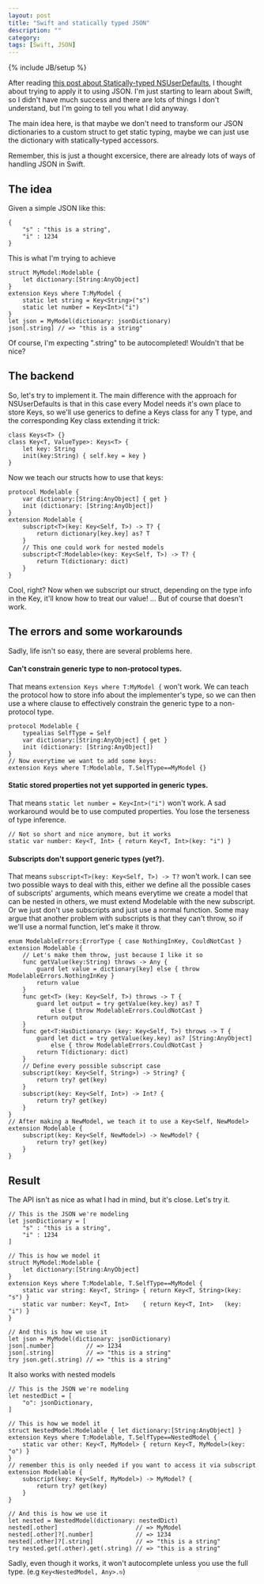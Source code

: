 ```yaml
---
layout: post
title: "Swift and statically typed JSON"
description: ""
category: 
tags: [Swift, JSON]
---
```

{% include JB/setup %}

After reading [this post about Statically-typed NSUserDefaults](http://radex.io/swift/nsuserdefaults/static/),
I thought about trying to apply it to using JSON. I'm just starting to learn about Swift, so I didn't have much success and there are lots of things I don't understand, but I'm going to tell you what I did anyway.

The main idea here, is that maybe we don't need to transform our JSON dictionaries to a custom struct to get static typing, maybe we can just use the dictionary with statically-typed accessors.

Remember, this is just a thought excersice, there are already lots of ways of handling JSON in Swift.

## The idea

Given a simple JSON like this:

	{
		"s" : "this is a string",
		"i" : 1234
	}

This is what I'm trying to achieve

	struct MyModel:Modelable {
		let dictionary:[String:AnyObject]
	}
	extension Keys where T:MyModel {
		static let string = Key<String>("s")
		static let number = Key<Int>("i")
	}
	let json = MyModel(dictionary: jsonDictionary)
	json[.string] // => "this is a string"

Of course, I'm expecting ".string" to be autocompleted!
Wouldn't that be nice?

## The backend

So, let's try to implement it.
The main difference with the approach for NSUserDefaults is that in this case every Model needs it's own place to store Keys, so we'll use generics to define a Keys class for any T type, and the corresponding Key class extending it trick:

	class Keys<T> {}
	class Key<T, ValueType>: Keys<T> {
		let key: String
		init(key:String) { self.key = key }
	}

Now we teach our structs how to use that keys:

	protocol Modelable {
		var dictionary:[String:AnyObject] { get }
		init (dictionary: [String:AnyObject])
	}
	extension Modelable {
		subscript<T>(key: Key<Self, T>) -> T? {
			return dictionary[key.key] as? T
		}
		// This one could work for nested models
		subscript<T:Modelable>(key: Key<Self, T>) -> T? {
			return T(dictionary: dict)
		}
	}

Cool, right? Now when we subscript our struct, depending on the type info in the Key, it'll know how to treat our value!
… But of course that doesn't work.

## The errors and some workarounds

Sadly, life isn't so easy, there are several problems here.

#### Can't constrain generic type to non-protocol types.
That means ```extension Keys where T:MyModel {``` won't work.
We can teach the protocol how to store info about the implementer's type,
so we can then use a where clause to effectively constrain the generic type to a non-protocol type.

	protocol Modelable {
		typealias SelfType = Self
		var dictionary:[String:AnyObject] { get }
		init (dictionary: [String:AnyObject])
	}
	// Now everytime we want to add some keys:
	extension Keys where T:Modelable, T.SelfType==MyModel {}

#### Static stored properties not yet supported in generic types.
That means ```static let number = Key<Int>("i")``` won't work.
A sad workaround would be to use computed properties. You lose the terseness of type inference.

	// Not so short and nice anymore, but it works
	static var number: Key<T, Int> { return Key<T, Int>(key: "i") }


#### Subscripts don't support generic types (yet?).
That means ```subscript<T>(key: Key<Self, T>) -> T?``` won't work.
I can see two possible ways to deal with this, either we define all the possible cases of subscripts' arguments, which means everytime we create a model that can be nested in others, we must extend Modelable with the new subscript. Or we just don't use subscripts and just use a normal function. Some may argue that another problem with subscripts is that they can't throw, so if we'll use a normal function, let's make it throw.


	enum ModelableErrors:ErrorType { case NothingInKey, CouldNotCast }
	extension Modelable {
		// Let's make them throw, just because I like it so
		func getValue(key:String) throws -> Any {
			guard let value = dictionary[key] else { throw ModelableErrors.NothingInKey }
			return value
		}
		func get<T> (key: Key<Self, T>) throws -> T {
			guard let output = try getValue(key.key) as? T
				else { throw ModelableErrors.CouldNotCast }
			return output
		}
		func get<T:HasDictionary> (key: Key<Self, T>) throws -> T {
			guard let dict = try getValue(key.key) as? [String:AnyObject]
				else { throw ModelableErrors.CouldNotCast }
			return T(dictionary: dict)
		}
		// Define every possible subscript case
		subscript(key: Key<Self, String>) -> String? {
			return try? get(key)
		}
		subscript(key: Key<Self, Int>) -> Int? {
			return try? get(key)
		}
	}
	// After making a NewModel, we teach it to use a Key<Self, NewModel>
	extension Modelable {
		subscript(key: Key<Self, NewModel>) -> NewModel? {
			return try? get(key)
		}
	}

## Result

The API isn't as nice as what I had in mind, but it's close. Let's try it.

	// This is the JSON we're modeling 
	let jsonDictionary = [
		"s" : "this is a string",
		"i" : 1234
	]
	
	// This is how we model it
	struct MyModel:Modelable {
		let dictionary:[String:AnyObject]
	}
	extension Keys where T:Modelable, T.SelfType==MyModel {
		static var string: Key<T, String> { return Key<T, String>(key: "s") }
		static var number: Key<T, Int>    { return Key<T, Int>   (key: "i") }
	}
	
	// And this is how we use it
	let json = MyModel(dictionary: jsonDictionary)
	json[.number]         // => 1234
	json[.string]         // => "this is a string"
	try json.get(.string) // => "this is a string"

It also works with nested models

	// This is the JSON we're modeling 
	let nestedDict = [
		"o": jsonDictionary,
	]
	
	// This is how we model it
	struct NestedModel:Modelable { let dictionary:[String:AnyObject] }
	extension Keys where T:Modelable, T.SelfType==NestedModel {
		static var other: Key<T, MyModel> { return Key<T, MyModel>(key: "o") }
	}
	// remember this is only needed if you want to access it via subscript
	extension Modelable {
		subscript(key: Key<Self, MyModel>) -> MyModel? {
			return try? get(key)
		}
	}
	
	// And this is how we use it
	let nested = NestedModel(dictionary: nestedDict)
	nested[.other]                      // => MyModel
	nested[.other]?[.number]            // => 1234
	nested[.other]?[.string]            // => "this is a string"
	try nested.get(.other).get(.string) // => "this is a string"

Sadly, even though it works, it won't autocomplete unless you use the full type. (e.g ```Key<NestedModel, Any>.⎋```)
